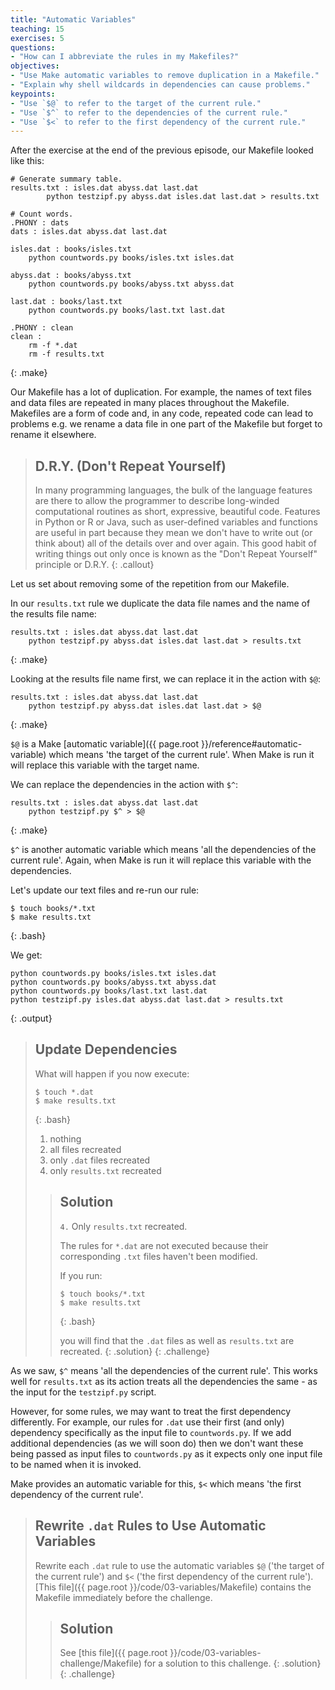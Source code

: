 ```yaml
---
title: "Automatic Variables"
teaching: 15
exercises: 5
questions:
- "How can I abbreviate the rules in my Makefiles?"
objectives:
- "Use Make automatic variables to remove duplication in a Makefile."
- "Explain why shell wildcards in dependencies can cause problems."
keypoints:
- "Use `$@` to refer to the target of the current rule."
- "Use `$^` to refer to the dependencies of the current rule."
- "Use `$<` to refer to the first dependency of the current rule."
---
```


After the exercise at the end of the previous episode, our Makefile looked like this:

~~~
# Generate summary table.
results.txt : isles.dat abyss.dat last.dat
        python testzipf.py abyss.dat isles.dat last.dat > results.txt

# Count words.
.PHONY : dats
dats : isles.dat abyss.dat last.dat

isles.dat : books/isles.txt
	python countwords.py books/isles.txt isles.dat

abyss.dat : books/abyss.txt
	python countwords.py books/abyss.txt abyss.dat

last.dat : books/last.txt
	python countwords.py books/last.txt last.dat

.PHONY : clean
clean :
	rm -f *.dat
	rm -f results.txt
~~~
{: .make}

Our Makefile has a lot of duplication. For example, the names of text
files and data files are repeated in many places throughout the
Makefile. Makefiles are a form of code and, in any code, repeated code
can lead to problems e.g. we rename a data file in one part of the
Makefile but forget to rename it elsewhere.

> ## D.R.Y. (Don't Repeat Yourself)
>
> In many programming languages, the bulk of the language features are
> there to allow the programmer to describe long-winded computational
> routines as short, expressive, beautiful code.  Features in Python
> or R or Java, such as user-defined variables and functions are useful in
> part because they mean we don't have to write out (or think about)
> all of the details over and over again.  This good habit of writing
> things out only once is known as the "Don't Repeat Yourself"
> principle or D.R.Y.
{: .callout}

Let us set about removing some of the repetition from our Makefile.

In our `results.txt` rule we duplicate the data file names and the
name of the results file name:

~~~
results.txt : isles.dat abyss.dat last.dat
	python testzipf.py abyss.dat isles.dat last.dat > results.txt
~~~
{: .make}

Looking at the results file name first, we can replace it in the action
with `$@`:

~~~
results.txt : isles.dat abyss.dat last.dat
	python testzipf.py abyss.dat isles.dat last.dat > $@
~~~
{: .make}

`$@` is a Make [automatic variable]({{ page.root }}/reference#automatic-variable)
which means 'the target of the current rule'. When Make is run it will
replace this variable with the target name.

We can replace the dependencies in the action with `$^`:

~~~
results.txt : isles.dat abyss.dat last.dat
	python testzipf.py $^ > $@
~~~
{: .make}

`$^` is another automatic variable which means 'all the dependencies
of the current rule'. Again, when Make is run it will replace this
variable with the dependencies.

Let's update our text files and re-run our rule:

~~~
$ touch books/*.txt
$ make results.txt
~~~
{: .bash}

We get:

~~~
python countwords.py books/isles.txt isles.dat
python countwords.py books/abyss.txt abyss.dat
python countwords.py books/last.txt last.dat
python testzipf.py isles.dat abyss.dat last.dat > results.txt
~~~
{: .output}


> ## Update Dependencies
>
> What will happen if you now execute:
>
> ~~~
> $ touch *.dat
> $ make results.txt
> ~~~
> {: .bash}
>
> 1. nothing
> 2. all files recreated
> 3. only `.dat` files recreated
> 4. only `results.txt` recreated
>
> > ## Solution
> > `4.` Only `results.txt` recreated.
> >
> > The rules for `*.dat` are not executed because their corresponding `.txt` files
> > haven't been modified.
> >
> > If you run:
> >
> > ~~~
> > $ touch books/*.txt
> > $ make results.txt
> > ~~~
> > {: .bash}
> >
> > you will find that the `.dat` files as well as `results.txt` are recreated.
> {: .solution}
{: .challenge}

As we saw, `$^` means 'all the dependencies of the current rule'. This
works well for `results.txt` as its action treats all the dependencies
the same - as the input for the `testzipf.py` script.

However, for some rules, we may want to treat the first dependency
differently. For example, our rules for `.dat` use their first (and
only) dependency specifically as the input file to `countwords.py`. If
we add additional dependencies (as we will soon do) then we don't want
these being passed as input files to `countwords.py` as it expects only
one input file to be named when it is invoked.

Make provides an automatic variable for this, `$<` which means 'the
first dependency of the current rule'.

> ## Rewrite `.dat` Rules to Use Automatic Variables
>
> Rewrite each `.dat` rule to use the automatic variables `$@` ('the
> target of the current rule') and `$<` ('the first dependency of the
> current rule').
> [This file]({{ page.root }}/code/03-variables/Makefile) contains
> the Makefile immediately before the challenge.
>
> > ## Solution
> > See [this file]({{ page.root }}/code/03-variables-challenge/Makefile)
> > for a solution to this challenge.
> {: .solution}
{: .challenge}
